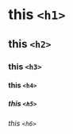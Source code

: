 # this `<h1>` 
## this `<h2>`
### this `<h3>`
#### this `<h4>`
##### this `<h5>`
###### this `<h6>`
